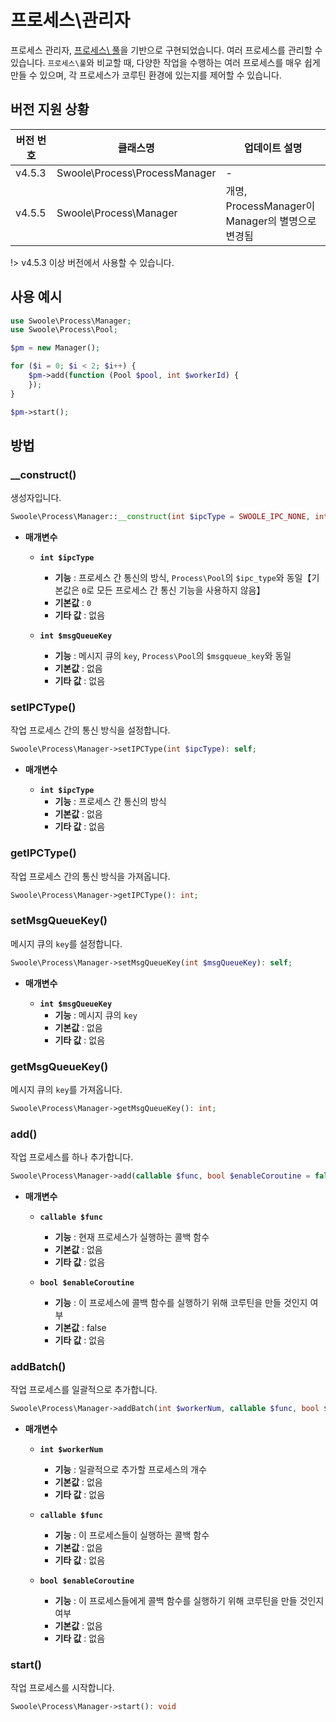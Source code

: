 # 프로세스\관리자

프로세스 관리자, [프로세스\ 풀](/process/process_pool)을 기반으로 구현되었습니다. 여러 프로세스를 관리할 수 있습니다. `프로세스\풀`와 비교할 때, 다양한 작업을 수행하는 여러 프로세스를 매우 쉽게 만들 수 있으며, 각 프로세스가 코루틴 환경에 있는지를 제어할 수 있습니다.


## 버전 지원 상황

| 버전 번호 | 클래스명                          | 업데이트 설명                                 |
| ------ | ----------------------------- | ---------------------------------------- |
| v4.5.3 | Swoole\Process\ProcessManager | -                                        |
| v4.5.5 | Swoole\Process\Manager        | 개명, ProcessManager이 Manager의 별명으로 변경됨 |

!> v4.5.3 이상 버전에서 사용할 수 있습니다.


## 사용 예시

```php
use Swoole\Process\Manager;
use Swoole\Process\Pool;

$pm = new Manager();

for ($i = 0; $i < 2; $i++) {
    $pm->add(function (Pool $pool, int $workerId) {
    });
}

$pm->start();
```


## 방법


### __construct()

생성자입니다.

```php
Swoole\Process\Manager::__construct(int $ipcType = SWOOLE_IPC_NONE, int $msgQueueKey = 0);
```

* **매개변수**

  * **`int $ipcType`**
    * **기능** : 프로세스 간 통신의 방식, `Process\Pool`의 `$ipc_type`와 동일【기본값은 `0`로 모든 프로세스 간 통신 기능을 사용하지 않음】
    * **기본값** : `0`
    * **기타 값** : 없음

  * **`int $msgQueueKey`**
    * **기능** : 메시지 큐의 `key`, `Process\Pool`의 `$msgqueue_key`와 동일
    * **기본값** : 없음
    * **기타 값** : 없음


### setIPCType()

작업 프로세스 간의 통신 방식을 설정합니다.

```php
Swoole\Process\Manager->setIPCType(int $ipcType): self;
```

* **매개변수**

  * **`int $ipcType`**
    * **기능** : 프로세스 간 통신의 방식
    * **기본값** : 없음
    * **기타 값** : 없음


### getIPCType()

작업 프로세스 간의 통신 방식을 가져옵니다.

```php
Swoole\Process\Manager->getIPCType(): int;
```


### setMsgQueueKey()

메시지 큐의 `key`를 설정합니다.

```php
Swoole\Process\Manager->setMsgQueueKey(int $msgQueueKey): self;
```

* **매개변수**

  * **`int $msgQueueKey`**
    * **기능** : 메시지 큐의 `key`
    * **기본값** : 없음
    * **기타 값** : 없음


### getMsgQueueKey()

메시지 큐의 `key`를 가져옵니다.

```php
Swoole\Process\Manager->getMsgQueueKey(): int;
```


### add()

작업 프로세스를 하나 추가합니다.

```php
Swoole\Process\Manager->add(callable $func, bool $enableCoroutine = false): self;
```

* **매개변수**

  * **`callable $func`**
    * **기능** : 현재 프로세스가 실행하는 콜백 함수
    * **기본값** : 없음
    * **기타 값** : 없음

  * **`bool $enableCoroutine`**
    * **기능** : 이 프로세스에 콜백 함수를 실행하기 위해 코루틴을 만들 것인지 여부
    * **기본값** : false
    * **기타 값** : 없음


### addBatch()

작업 프로세스를 일괄적으로 추가합니다.

```php
Swoole\Process\Manager->addBatch(int $workerNum, callable $func, bool $enableCoroutine = false): self
```

* **매개변수**

  * **`int $workerNum`**
    * **기능** : 일괄적으로 추가할 프로세스의 개수
    * **기본값** : 없음
    * **기타 값** : 없음

  * **`callable $func`**
    * **기능** : 이 프로세스들이 실행하는 콜백 함수
    * **기본값** : 없음
    * **기타 값** : 없음

  * **`bool $enableCoroutine`**
    * **기능** : 이 프로세스들에게 콜백 함수를 실행하기 위해 코루틴을 만들 것인지 여부
    * **기본값** : 없음
    * **기타 값** : 없음

### start()

작업 프로세스를 시작합니다.

```php
Swoole\Process\Manager->start(): void
```
